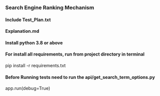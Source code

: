 ### Search Engine Ranking Mechanism
#### Include Test_Plan.txt
#### Explanation.md
#### Install python 3.8 or above
#### For install all requirements, run from project directory in terminal
pip install -r requirements.txt
#### Before Running tests need to run the api/get_search_term_options.py
app.run(debug=True)
